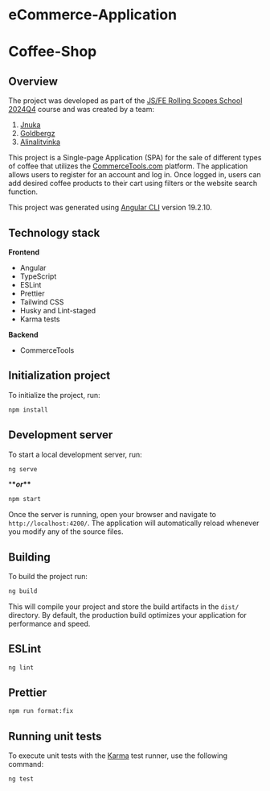 # eCommerce-Application

# Coffee-Shop

## Overview

The project was developed as part of the [JS/FE Rolling Scopes School 2024Q4](https://rs.school/courses/javascript-ru) course and was created by a team:

1. [Jnuka](https://github.com/jnuka)
2. [Goldbergz](https://github.com/goldbergz)
3. [Alinalitvinka](https://github.com/alinalitvinka)

This project is a Single-page Application (SPA) for the sale of different types of coffee that utilizes the [CommerceTools.com](https://commercetools.com) platform.
The application allows users to register for an account and log in. Once logged in, users can add desired coffee products to their cart using filters or the website search function.

This project was generated using [Angular CLI](https://github.com/angular/angular-cli) version 19.2.10.

## Technology stack

**Frontend**

- Angular
- TypeScript
- ESLint
- Prettier
- Tailwind CSS
- Husky and Lint-staged
- Karma tests

**Backend**

- CommerceTools

## Initialization project

To initialize the project, run:

```bash
npm install
```

## Development server

To start a local development server, run:

```bash
ng serve
```

\***\*_or_\*\***

```bash
npm start
```

Once the server is running, open your browser and navigate to `http://localhost:4200/`. The application will automatically reload whenever you modify any of the source files.

## Building

To build the project run:

```bash
ng build
```

This will compile your project and store the build artifacts in the `dist/` directory. By default, the production build optimizes your application for performance and speed.

## ESLint

```bash
ng lint
```

## Prettier

```bash
npm run format:fix
```

## Running unit tests

To execute unit tests with the [Karma](https://karma-runner.github.io) test runner, use the following command:

```bash
ng test
```
